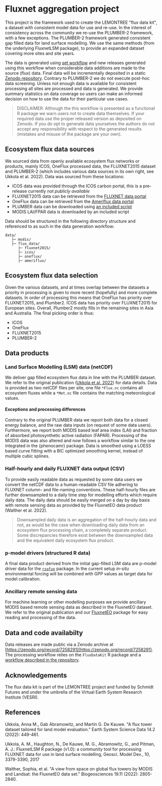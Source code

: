 # Fluxnet aggregation project

This project is the framework used to create the LEMONTREE "flux data kit", a dataset with consistent model data for use and re-use. In the interest of consistency across the community we re-use the PLUMBER-2 framework, with a few exceptions. The PLUMBER-2 framework generated consistent gap filled data for land surface modelling. We use the same methods (from the underlying FluxnetLSM package), to provide an expanded dataset covering more sites and site years.

The data is generated using [set workflow]() and new releases generated using this workflow when considerable data additions are made to the source (flux) data. Final data will be incrementally deposited in a static [Zenodo repository](https://zenodo.org/record/7258291). Contrary to PLUMBER-2 we do not execute post-hoc data screening. Unless not enough data is available for consistent processing all sites are processed and data is generated. We provide summary statistics on data coverage so users can make an informed decision on how to use the data for their particular use cases.

> DISCLAIMER: Although the this workflow is presented as a functional R package we warn users not to create data themselves. If your required data use the proper released version as deposited on Zenodo. If you do opt to generate data yourselves the authors do not accept any responsibility with respect to the generated results (mistakes and misuse of the package are your own).

## Ecosystem flux data sources

We sourced data from openly available ecosystem flux networks or products, mainly ICOS, OneFlux processed data, the FLUXNET2015 dataset and PLUMBER-2 (which includes various data sources in its own right, see Ukkola et al. 2022). Data was sourced from these locations:

- ICOS data was provided through the ICOS carbon portal, this is a pre-release currently *not publicly available*
- FLUXNET2015 data can be retrieved from the [FLUXNET data portal](https://fluxnet.org/data/fluxnet2015-dataset/)
- OneFlux data can be retrieved from the [Ameriflux data portal](https://ameriflux.lbl.gov/data/download-data/)
- PLUMBER data can be downloaded using [an included script](https://github.com/geco-bern/FluxDataKit/blob/main/data-raw/00_download_plumber_data.R)
- MODIS LAI/FPAR data is downloaded by an included script

Data should be structured in the following directory structure and referenced
to as such in the data generation workflow:

```
data/
   ├─ modis/
   ├─ flux_data/
      ├─ fluxnet2015/
      ├─ icos/
      ├─ oneflux/
      ├─ ameriflux/
```

## Ecosystem flux data selection

Given the various datasets, and at times overlap between the datasets a priority in processing is given to more recent (hopefully) and more complete datasets. In order of processing this means that OneFlux has priority over FLUXNET2015, and Plumber2. ICOS data has priority over FLUXNET2015 for European sites. Overall, Plumber2 mostly fills in the remaining sites in Asia and Australia. The final picking order is thus:

- ICOS
- OneFlux
- FLUXNET2015
- PLUMBER-2

## Data products

### Land Surface Modelling (LSM) data (netCDF)

We deliver gap filled ecosystem flux data in line with the PLUMBER dataset. We refer to the original publication ([Ukkola et al. 2022](https://essd.copernicus.org/articles/14/449/2022/essd-14-449-2022.pdf)) for data details. Data is provided as two netCDF files per site, one file `*Flux.nc` contains all ecosystem fluxes while a `*Met.nc` file contains the matching meteorological values.

#### Exceptions and processing differences

Contrary to the original PLUMBER data we report both data for a closed energy balance, and the raw data inputs (on request of some data users). Furthermore, we report both MODIS based leaf area index (LAI) and fraction of absorbed photosynthetic active radiation (FAPAR). Processing of the MODIS data was also altered and now follows a workflow similar to the one integrated in the {phenocamr} package. Data is smoothed using a LOESS based curve fitting with a BIC optimized smoothing kernel, instead of multiple cubic splines.

### Half-hourly and daily FLUXNET data output (CSV)

To provide easily readable data as requested by some data users we convert the netCDF data to a human-readable CSV file adhering to FLUXNET column- and file-naming conventions. These half-hourly files are further downsampled to a daily time step for modelling efforts which require daily data. The daily data should be easily merged on a day by day basis with remote sensing data as provided by the FluxnetEO data product (Walther et al. 2022).

> Downsampled daily data is an aggregation of the half-hourly data and not, as would be the case when downloading daily data from an ecosystem flux processing chain, a completely separate product. Some discrepancies therefore exist between the downsampled data and the equivalent daily ecosystem flux product.

### p-model drivers (structured R data)

A final data product derived from the initial gap-filled LSM data are p-model driver data for the [`rsofun`](https://github.com/geco-bern/rsofun) package. In the current setup *in-situ* environmental forcing will be combined with GPP values as target data for model calibration.

### Ancillary remote sensing data

For machine learning or other modelling purposes we provide ancillary MODIS based remote sensing data as described in the FluxnetEO dataset. We refer to the original publication and our [FluxnetEO](https://bg.copernicus.org/articles/19/2805/2022/) package for easy reading and processing of the data.

## Data and code availabilty

Data releases are made public via a Zenodo archive at [https://zenodo.org/record/7258291](https://zenodo.org/record/7258291). The processing workflow relies on the `FluxDataKit` R package and a [workflow described in the repository](https://github.com/geco-bern/FluxDataKit/tree/main/analysis). 

## Acknowledgements

The flux data kit is part of the LEMONTREE project and funded by Schmidt Futures and under the umbrella of the Virtual Earth System Research Institute (VESRI).

## References

Ukkola, Anna M., Gab Abramowitz, and Martin G. De Kauwe. "A flux tower dataset tailored for land model evaluation." Earth System Science Data 14.2 (2022): 449-461.

Ukkola, A. M., Haughton, N., De Kauwe, M. G., Abramowitz, G., and Pitman, A. J.: FluxnetLSM R package (v1.0): a community tool for processing FLUXNET data for use in land surface modelling, Geosci. Model Dev., 10, 3379-3390, 2017

Walther, Sophia, et al. "A view from space on global flux towers by MODIS and Landsat: the FluxnetEO data set." Biogeosciences 19.11 (2022): 2805-2840. 
